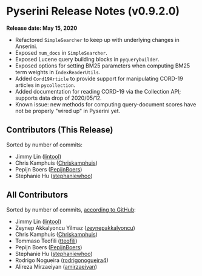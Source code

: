 # Pyserini Release Notes (v0.9.2.0)

**Release date: May 15, 2020**

+ Refactored `SimpleSearcher` to keep up with underlying changes in Anserini.
+ Exposed `num_docs` in `SimpleSearcher`.
+ Exposed Lucene query building blocks in `pyquerybuilder`.
+ Exposed options for setting BM25 parameters when computing BM25 term weights in `IndexReaderUtils`.
+ Added `Cord19Article` to provide support for manipulating CORD-19 articles in `pycollection`.
+ Added documentation for reading CORD-19 via the Collection API; supports data drop of 2020/05/12.
+ Known issue: new methods for computing query-document scores have not be properly "wired up" in Pyserini yet.

## Contributors (This Release)

Sorted by number of commits:

+ Jimmy Lin ([lintool](https://github.com/lintool))
+ Chris Kamphuis ([Chriskamphuis](https://github.com/Chriskamphuis))
+ Pepijn Boers ([PepijnBoers](https://github.com/PepijnBoers))
+ Stephanie Hu ([stephaniewhoo](https://github.com/stephaniewhoo))

## All Contributors

Sorted by number of commits, [according to GitHub](https://github.com/castorini/pyserini/graphs/contributors):

+ Jimmy Lin ([lintool](https://github.com/lintool))
+ Zeynep Akkalyoncu Yilmaz ([zeynepakkalyoncu](https://github.com/zeynepakkalyoncu))
+ Chris Kamphuis ([Chriskamphuis](https://github.com/Chriskamphuis))
+ Tommaso Teofili ([tteofili](https://github.com/tteofili))
+ Pepijn Boers ([PepijnBoers](https://github.com/PepijnBoers))
+ Stephanie Hu ([stephaniewhoo](https://github.com/stephaniewhoo))
+ Rodrigo Nogueira ([rodrigonogueira4](https://github.com/rodrigonogueira4))
+ Alireza Mirzaeiyan ([amirzaeiyan](https://github.com/amirzaeiyan))
